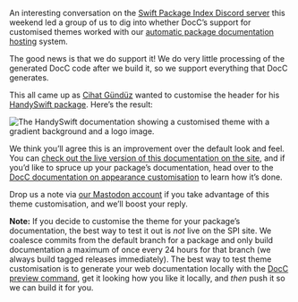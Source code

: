 An interesting conversation on the [Swift Package Index Discord server](https://discord.gg/vQRb6KkYRw) this weekend led a group of us to dig into whether DocC’s support for customised themes worked with our [automatic package documentation hosting](https://swiftpackageindex.com/swiftpackageindex/spimanifest/1.4.1/documentation/spimanifest/commonusecases#Host-DocC-documentation-in-the-Swift-Package-Index) system.

The good news is that we do support it! We do very little processing of the generated DocC code after we build it, so we support everything that DocC generates.

This all came up as [Cihat Gündüz](https://github.com/Jeehut) wanted to customise the header for his [HandySwift package](https://swiftpackageindex.com/FlineDev/HandySwift). Here’s the result:

<picture class="shadow">
  <source srcset="/images/blog/handyswift-docc-custom-documentation-theme~dark.png" media="(prefers-color-scheme: dark)">
  <img src="/images/blog/handyswift-docc-custom-documentation-theme~light.png" alt="The HandySwift documentation showing a customised theme with a gradient background and a logo image.">
</picture>

We think you’ll agree this is an improvement over the default look and feel. You can [check out the live version of this documentation on the site](https://swiftpackageindex.com/FlineDev/HandySwift/main/documentation/handyswift), and if you’d like to spruce up your package’s documentation, head over to the [DocC documentation on appearance customisation](https://www.swift.org/documentation/docc/customizing-the-appearance-of-your-documentation-pages) to learn how it’s done.

Drop us a note via [our Mastodon account](https://mas.to/@SwiftPackageIndex) if you take advantage of this theme customisation, and we’ll boost your reply.

**Note:** If you decide to customise the theme for your package’s documentation, the best way to test it out is *not* live on the SPI site. We coalesce commits from the default branch for a package and only build documentation a maximum of once every 24 hours for that branch (we always build tagged releases immediately). The best way to test theme customisation is to generate your web documentation locally with the [DocC preview command](https://apple.github.io/swift-docc-plugin/documentation/swiftdoccplugin/previewing-documentation/), get it looking how you like it locally, and *then* push it so we can build it for you.
